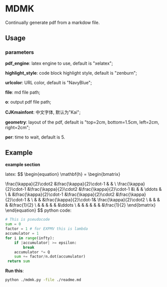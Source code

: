 # MDMK

Continually generate pdf from a markdow file.

## Usage

### parameters

**pdf_engine**: latex engine to use, default is "xelatex";

**highlight_style**: code block highlight style, default is "zenburn";

**urlcolor**: URL color, default is "NavyBlue";

**file**: md file path;

**o**: output pdf file path;

**CJKmainfont**: 中文字体, 默认为"Kai";

**geometry**: layout of the pdf, default is "top=2cm, bottom=1.5cm, left=2cm, right=2cm";

**per**: time to wait, default is 5.

## Example

**example section**

latex:
$$
\begin{equation}
\mathbf{h} = \begin{bmatrix}

\frac{\kappa}{2}\cdot2 &\frac{\kappa}{2}\cdot-1 & & \\
 \frac{\kappa}{2}\cdot-1 &\frac{\kappa}{2}\cdot2 &\frac{\kappa}{2}\cdot-1 &\\
 & & \ddots & \\
 & &\frac{\kappa}{2}\cdot-1 &\frac{\kappa}{2}\cdot2 &\frac{\kappa}{2}\cdot-1 & \\
 & & &\frac{\kappa}{2}\cdot-1& \frac{\kappa}{2}\cdot2 \\
 & & & & &\frac{1}{2} \\
 & & & & & &\ddots \\
 & & & & & & &\frac{1}{2}
\end{bmatrix}
\end{equation}
$$
python code:

```python
# This is pseudocode
sum = 0
factor = 1 # for EXPMV this is lambda
accumulator = 1
for i in range(infty):
    if |accumulator| >= epsilon:
        break
    accumulator *= Q
    sum += factor/n.dot(accumulator)
 return sum
```

**Run this**:

```bash
python ./mdmk.py -file ./readme.md
```



